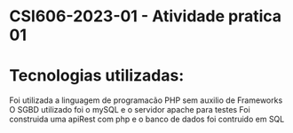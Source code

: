 # CSI606-2023-01 - Atividade pratica 01  

# **Tecnologias utilizadas:**

Foi utilizada a linguagem de programacão PHP sem auxilio de Frameworks
O SGBD utilizado foi o mySQL e o servidor apache para testes 
Foi construida uma apiRest com php e o banco de dados foi contruido em SQL 
